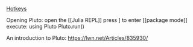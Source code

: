 

[Hotkeys](Hotkeys.md) 

Opening Pluto:
open the [[Julia REPL]]
press ] to enter [[package mode]]
execute:
using Pluto
Pluto.run()



An introduction to Pluto:
https://lwn.net/Articles/835930/
